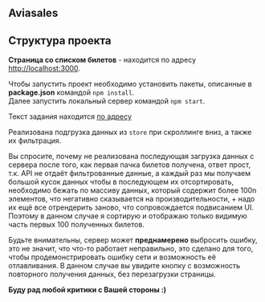 ## Aviasales

## Структура проекта

**Страница со списком билетов** - находится по адресу [http://localhost:3000](http://localhost:3000).

Чтобы запустить проект необходимо установить пакеты, описанные в **package.json** командой `npm install`.  
Далее запустить локальный сервер командой `npm start`.

Текст задания находится [по адресу](https://github.com/KosyanMedia/test-tasks/tree/master/aviasales_frontend)

Реализована подгрузка данных из `store` при скроллинге вниз, а также их фильтрация.

Вы спросите, почему не реализована последующая загрузка данных с сервера после того, как первая пачка билетов получена, ответ прост, т.к. API не отдаёт фильтрованные данные, а каждый раз мы получаем большой кусок данных
чтобы в последующем их отсортировать, необходимо бежать по массиву данных, который содержит более 100n элементов, что негативно сказывается на производительности, + надо их ещё все отрендерить заново, что сопровождается
подвисанием UI. Поэтому в данном случае я сортирую и отображаю только видимую часть первых 100 полученных билетов.

Будьте внимательны, сервер может **преднамерено** выбросить ошибку, это не значит, что что-то работает неправильно, это сделано для того, чтобы продемонстрировать ошибку сети и возможность её отлавливания.
В данном случае вы увидите кнопку с возможность повторного получения данных, без перезагрузки страницы.

**Буду рад любой критики с Вашей стороны :)**
